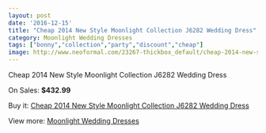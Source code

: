```yaml
---
layout: post
date: '2016-12-15'
title: "Cheap 2014 New Style Moonlight Collection J6282 Wedding Dress"
category: Moonlight Wedding Dresses
tags: ["bonny","collection","party","discount","cheap"]
image: http://www.neoformal.com/23267-thickbox_default/cheap-2014-new-style-moonlight-collection-j6282-wedding-dress.jpg
---
```

Cheap 2014 New Style Moonlight Collection J6282 Wedding Dress

On Sales: **$432.99**
<a href="https://www.neoformal.com/en/moonlight-wedding-dresses-2014/7807-cheap-2014-new-style-moonlight-collection-j6282-wedding-dress.html"><amp-img layout="responsive" width="600" height="600" src="//www.neoformal.com/23267-thickbox_default/cheap-2014-new-style-moonlight-collection-j6282-wedding-dress.jpg" alt="Cheap 2014 New Style Moonlight Collection J6282 Wedding Dress 0" /></a>
<a href="https://www.neoformal.com/en/moonlight-wedding-dresses-2014/7807-cheap-2014-new-style-moonlight-collection-j6282-wedding-dress.html"><amp-img layout="responsive" width="600" height="600" src="//www.neoformal.com/23268-thickbox_default/cheap-2014-new-style-moonlight-collection-j6282-wedding-dress.jpg" alt="Cheap 2014 New Style Moonlight Collection J6282 Wedding Dress 1" /></a>
<a href="https://www.neoformal.com/en/moonlight-wedding-dresses-2014/7807-cheap-2014-new-style-moonlight-collection-j6282-wedding-dress.html"><amp-img layout="responsive" width="600" height="600" src="//www.neoformal.com/23269-thickbox_default/cheap-2014-new-style-moonlight-collection-j6282-wedding-dress.jpg" alt="Cheap 2014 New Style Moonlight Collection J6282 Wedding Dress 2" /></a>
<a href="https://www.neoformal.com/en/moonlight-wedding-dresses-2014/7807-cheap-2014-new-style-moonlight-collection-j6282-wedding-dress.html"><amp-img layout="responsive" width="600" height="600" src="//www.neoformal.com/23270-thickbox_default/cheap-2014-new-style-moonlight-collection-j6282-wedding-dress.jpg" alt="Cheap 2014 New Style Moonlight Collection J6282 Wedding Dress 3" /></a>

Buy it: [Cheap 2014 New Style Moonlight Collection J6282 Wedding Dress](https://www.neoformal.com/en/moonlight-wedding-dresses-2014/7807-cheap-2014-new-style-moonlight-collection-j6282-wedding-dress.html "Cheap 2014 New Style Moonlight Collection J6282 Wedding Dress")

View more: [Moonlight Wedding Dresses](https://www.neoformal.com/en/128-moonlight-wedding-dresses-2014 "Moonlight Wedding Dresses")